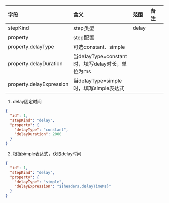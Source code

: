 | 字段   | 含义   | 范围             | 备注 |    |
|:-----|:-----|:---------------|:---|:---|
| stepKind | step类型 | delay |    |    |
| property | step配置 |  | | |
| property.delayType | 可选constant、simple | | | |
| property.delayDuration | 当delayType=constant时，填写delay时长，单位为ms | | | |
| property.delayExpression | 当delayType=simple时，填写simple表达式 | | | |

1. delay固定时间
```json
{
  "id": 1,
  "stepKind": "delay",
  "property": {
    "delayType": "constant",
    "delayDuration": 2000
  }
}
```

2. 根据simple表达式，获取delay时间
```json
{
  "id": 1,
  "stepKind": "delay",
  "property": {
    "delayType": "simple",
    "delayExpression": "${headers.delayTimeMs}"
  }
}
```